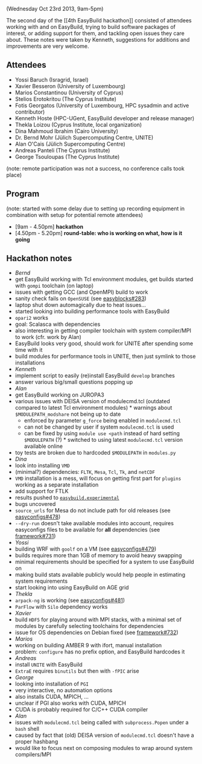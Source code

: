 (Wednesday Oct 23rd 2013, 9am-5pm)

The second day of the [[4th EasyBuild hackathon]] consisted of attendees working with and on EasyBuild,
trying to build software packages of interest, or adding support for them, and tackling open issues they care about.
These notes were taken by Kenneth, suggestions for additions and improvements are very welcome.

## Attendees

 * Yossi Baruch (Isragrid, Israel)
 * Xavier Besseron (University of Luxembourg)
 * Marios Constantinou (University of Cyprus)
 * Stelios Erotokritou (The Cyprus Institute)
 * Fotis Georgatos (University of Luxembourg, HPC sysadmin and active contributor)
 * Kenneth Hoste (HPC-UGent, EasyBuild developer and release manager)
 * Thekla Loizou (Cyprus Institute, local organization)
 * Dina Mahmoud Ibrahim (Cairo University)
 * Dr. Bernd Mohr (Jülich Supercomputing Centre, UNITE)
 * Alan O'Cais (Jülich Supercomputing Centre)
 * Andreas Panteli (The Cyprus Institute)
 * George Tsouloupas (The Cyprus Institute)

(note: remote participation was not a success, no conference calls took place)

## Program

(note: started with some delay due to setting up recording equipment in combination with setup for potential remote attendees)

 * [9am - 4.50pm] **hackathon**
 * [4.50pm - 5.20pm] **round-table: who is working on what, how is it going**

## Hackathon notes

 * _Bernd_
  * get EasyBuild working with Tcl environment modules, get builds started with `gompi` toolchain (on laptop)
  * issues with getting GCC (and OpenMPI) build to work
   * sanity check fails on `OpenSUSE` (see [easyblocks#283](https://github.com/hpcugent/easybuild-easyblocks/issues/283))
   * laptop shut down automagically due to heat issues...
  * started looking into building performance tools with EasyBuild
   * `opari2` works
   * goal: Scalasca with dependencies
  * also interesting in getting compiler toolchain with system compiler/MPI to work (cfr. work by Alan)
  * EasyBuild looks very good, should work for UNITE after spending some time with it
   * build modules for performance tools in UNITE, then just symlink to those installations
 * _Kenneth_
  * implement script to easily (re)install EasyBuild `develop` branches
  * answer various big/small questions popping up
 * _Alan_
  * get EasyBuild working on JUROPA3
   * various issues with DEISA version of modulecmd.tcl (outdated compared to latest Tcl environment modules)
    * warnings about `$MODULEPATH_modshare` not being up to date
     * enforced by parameter `g_force` being enabled in `modulecmd.tcl`
     * can not be changed by user if system `modulecmd.tcl` is used
     * can be fixed by using `module use <path` instead of hard setting `$MODULEPATH` (?)
    * switched to using latest `modulecmd.tcl` version available online
  * toy tests are broken due to hardcoded `$MODULEPATH` in `modules.py`
 * _Dina_
  * look into installing `VMD`
   * (minimal?) dependencies: `FLTK`, `Mesa`, `Tcl`, `Tk`, and `netCDF`
   * `VMD` installation is a mess, will focus on getting first part for `plugins` working as a separate installation
  * add support for FTLK
  * results pushed to [`easybuild.experimental`](https://github.com/fgeorgatos/easybuild.experimental/tree/master/users/dina)
  * bugs uncovered
   * `source_urls` for Mesa do not include path for old releases (see [easyconfigs#478](https://github.com/hpcugent/easybuild-easyconfigs/issues/478))
   * `--dry-run` doesn't take available modules into account, requires easyconfigs files to be available for **all** dependencies (see [framework#731](https://github.com/hpcugent/easybuild-framework/issues/731))
 * _Yossi_
  * building WRF with `goolf` on a VM (see [easyconfigs#479](https://github.com/hpcugent/easybuild-easyconfigs/pull/479))
   * builds requires more than 1GB of memory to avoid heavy swapping
   * minimal requirements should be specified for a system to use EasyBuild on
   * making build stats available publicly would help people in estimating system requirements
  * start looking into using EasyBuild on AGE grid
 * _Thekla_
  * `arpack-ng` is working (see [easyconfigs#481](https://github.com/hpcugent/easybuild-easyconfigs/pull/481))
  * `ParFlow` with `Silo` dependency works
 * _Xavier_
  * build `HDF5` for playing around with MPI stacks, with a minimal set of modules by carefully selecting toolchains for dependencies
  * issue for OS dependencies on Debian fixed (see [framework#732](https://github.com/hpcugent/easybuild-framework/pull/732))
 * _Marios_
  * working on building AMBER 9 with ifort, manual installation
   * problem: `configure` has no prefix option, and EasyBuild hardcodes it
 * _Andreas_
  * install `UNITE` with EasyBuild
   * `ExtraE` requires `binutils` but then with `-fPIC` arise
 * _George_
  * looking into installation of `PGI`
   * very interactive, no automation options
   * also installs CUDA, MPICH, ...
   * unclear if PGI also works with CUDA, MPICH
   * CUDA is probably required for C/C++ CUDA compiler
 * _Alan_
  * issues with `modulecmd.tcl` being called with `subprocess.Popen` under a `bash` shell
   * caused by fact that (old) DEISA version of `modulecmd.tcl` doesn't have a proper hashbang
  * would like to focus next on composing modules to wrap around system compilers/MPI

